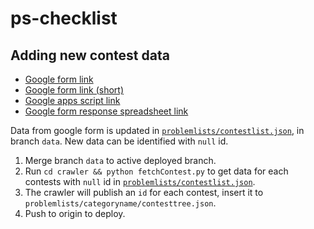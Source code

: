 # ps-checklist

## Adding new contest data

- [Google form link](https://docs.google.com/forms/d/1L0unHXDweAP_FRDslBt7Lk0XfOaB3ilCY4XCpBILSUY/edit)
- [Google form link (short)](https://forms.gle/5ac8SbgHhPsKxc8v5)
- [Google apps script link](https://script.google.com/home/projects/1usNeZ7eg12sNiNZzx99hO4er6qxYIO3z2G86HsLfQDfJAa7lu_-OfJf3/executions)
- [Google form response spreadsheet link](https://docs.google.com/spreadsheets/d/1peQ86F_bLdb1XUnBD-CntcW9_oq2HR2Og1beCNvbQvE/edit?resourcekey&usp=forms_web_b&urp=linked#gid=1471396257)

Data from google form is updated in [`problemlists/contestlist.json`](problemlists/contestlist.json), in branch `data`.
New data can be identified with `null` id.

1. Merge branch `data` to active deployed branch.
2. Run `cd crawler && python fetchContest.py` to get data for each contests with `null` id in [`problemlists/contestlist.json`](problemlists/contestlist.json).
3. The crawler will publish an `id` for each contest, insert it to `problemlists/categoryname/contesttree.json`.
4. Push to origin to deploy.